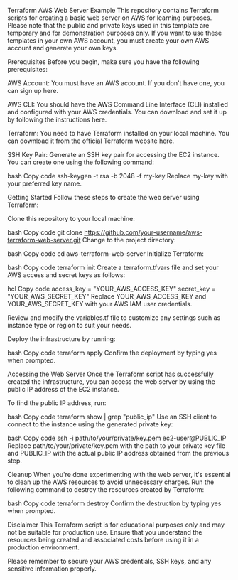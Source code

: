 
Terraform AWS Web Server Example
This repository contains Terraform scripts for creating a basic web server on AWS for learning purposes. Please note that the public and private keys used in this template are temporary and for demonstration purposes only. If you want to use these templates in your own AWS account, you must create your own AWS account and generate your own keys.

Prerequisites
Before you begin, make sure you have the following prerequisites:

AWS Account: You must have an AWS account. If you don't have one, you can sign up here.

AWS CLI: You should have the AWS Command Line Interface (CLI) installed and configured with your AWS credentials. You can download and set it up by following the instructions here.

Terraform: You need to have Terraform installed on your local machine. You can download it from the official Terraform website here.

SSH Key Pair: Generate an SSH key pair for accessing the EC2 instance. You can create one using the following command:

bash
Copy code
ssh-keygen -t rsa -b 2048 -f my-key
Replace my-key with your preferred key name.

Getting Started
Follow these steps to create the web server using Terraform:

Clone this repository to your local machine:

bash
Copy code
git clone https://github.com/your-username/aws-terraform-web-server.git
Change to the project directory:

bash
Copy code
cd aws-terraform-web-server
Initialize Terraform:

bash
Copy code
terraform init
Create a terraform.tfvars file and set your AWS access and secret keys as follows:

hcl
Copy code
access_key = "YOUR_AWS_ACCESS_KEY"
secret_key = "YOUR_AWS_SECRET_KEY"
Replace YOUR_AWS_ACCESS_KEY and YOUR_AWS_SECRET_KEY with your AWS IAM user credentials.

Review and modify the variables.tf file to customize any settings such as instance type or region to suit your needs.

Deploy the infrastructure by running:

bash
Copy code
terraform apply
Confirm the deployment by typing yes when prompted.

Accessing the Web Server
Once the Terraform script has successfully created the infrastructure, you can access the web server by using the public IP address of the EC2 instance.

To find the public IP address, run:

bash
Copy code
terraform show | grep "public_ip"
Use an SSH client to connect to the instance using the generated private key:

bash
Copy code
ssh -i path/to/your/private/key.pem ec2-user@PUBLIC_IP
Replace path/to/your/private/key.pem with the path to your private key file and PUBLIC_IP with the actual public IP address obtained from the previous step.

Cleanup
When you're done experimenting with the web server, it's essential to clean up the AWS resources to avoid unnecessary charges. Run the following command to destroy the resources created by Terraform:

bash
Copy code
terraform destroy
Confirm the destruction by typing yes when prompted.

Disclaimer
This Terraform script is for educational purposes only and may not be suitable for production use. Ensure that you understand the resources being created and associated costs before using it in a production environment.

Please remember to secure your AWS credentials, SSH keys, and any sensitive information properly.
